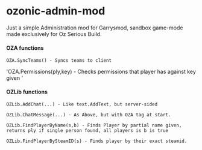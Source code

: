 ozonic-admin-mod
================

Just a simple Administration mod for Garrysmod, sandbox game-mode made exclusively for Oz Serious Build.

<h4>OZA functions</h4>

`OZA.SyncTeams() - Syncs teams to client `

'OZA.Permissions(ply,key) - Checks permissions that player has against key given '


<h4>OZLib functions</h4>

`OZLib.AddChat(...) - Like text.AddText, but server-sided `

`OZLib.ChatMessage(...) - As Above, but with OZA tag at start. `

`OZLib.FindPlayerByName(s,b) - Finds Player by partial name given, returns ply if single person found, all players is b is true`

`OZLib.FindPlayerBySteamID(s) - Finds player by their exact steamid.`